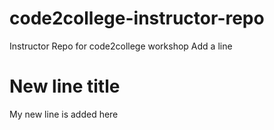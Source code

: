 # code2college-instructor-repo
Instructor Repo for code2college workshop
Add a line

# New line title

My new line is added here
